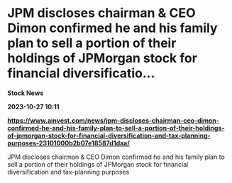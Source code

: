 # JPM discloses chairman & CEO Dimon confirmed he and his family plan to sell a portion of their holdings of JPMorgan stock for financial diversificatio...
**Stock News**

**2023-10-27 10:11**

**https://www.ainvest.com/news/jpm-discloses-chairman-ceo-dimon-confirmed-he-and-his-family-plan-to-sell-a-portion-of-their-holdings-of-jpmorgan-stock-for-financial-diversification-and-tax-planning-purposes-23101000b2b07e18587d1daa/**

JPM discloses chairman & CEO Dimon confirmed he and his family plan to sell a portion of their holdings of JPMorgan stock for financial diversification and tax-planning purposes